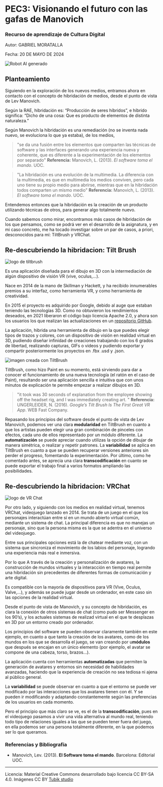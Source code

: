 # PEC3: Visionando el futuro con las gafas de Manovich 

### Recurso de aprendizaje de Cultura Digital 


Autor: GABRIEL MORATALLA


Fecha: 20 DE MAYO DE 2024

![Robot AI generado](https://cdn.pixabay.com/photo/2024/02/19/21/17/ai-generated-8584133_1280.jpg)




## Planteamiento


Siguiendo en la exploración de los nuevos medios, entramos ahora en contacto con el concepto de hibridación de medios, desde el punto de vista de Lev Manovich.

Según la RAE, hibridación es: “Producción de seres híbridos”, e híbrido significa: “Dicho de una cosa: Que es producto de elementos de distinta naturaleza.” 

Según Manovich la hibridación es una remediación (no se inventa nada nuevo, se evoluciona lo que ya estaba), de los medios,

> "se da una fusión entre los elementos que comparten las técnicas de software y las interfaces generando una experiencia nueva y coherente, que es diferente a la experimentación de los elementos por separado" 
**Referencia:**
Manovich, L. (2013). *El software toma el mando*. UOC.

> "La hibridación es una evolución de la multimedia. La diferencia con la multimedia, es que en multimedia los medios conviven, pero cada uno tiene su propio medio para abrirse, mientras que en la hibridación todos comparten un mismo medio"
**Referencia:**
Manovich, L. (2013). *El software toma el mando*. UOC.
 

Entendemos entonces que la hibridación es la creación de un producto utilizando técnicas de otros, para generar algo totalmente nuevo.

Cuando sabemos como mirar, encontramos más casos de hibridación de los que pensamos, como se podrá ver en el desarrollo de la asignatura, y en mi caso concreto, me ha tocado investigar sobre un par de casos, a priori, desconocidos para mí: TiltBrush y VRChat.


## Re-descubriendo la hibridacion: Tilt Brush

![logo de tiltbrush](https://www.realovirtual.com/files/images/1001-2000/1591/591dda0f19eaf.jpeg)

Es una aplicación diseñada para el dibujo en 3D con la intermediación de algún dispositivo de visión VR (vive, oculus,…).

Nace en 2014 de la mano de Skillman y Hackett, y ha recibido innumerables premios a su interfaz, como herramienta VR, y como herramienta de creatividad.



En 2015 el proyecto es adquirido por Google, debido al auge que estaban teniendo las tecnologías 3D. Como no obtuvieron los rendimientos deseados, en 2021 liberaron el código bajo licencia Apache 2.0, y ahora son los usuarios los que realizan las actualizaciones en un  [repositorio GitHub](https://github.com/googlevr/tilt-brush).


La aplicación, hibrida una herramienta de dibujo en la que puedes elegir tipos de trazos y colores, con un dispositivo de visión en realidad virtual en 3D, pudiendo diseñar infinidad de creaciones trabajando con los 6 grados de libertad, realizando capturas, GIFs o videos y pudiendo exportar y compartir posteriormente los proyectos en .fbx .usd y .json.

![imagen creada con TiltBrush](https://www.pixartprinting.es/blog/wp-content/uploads/2017/07/0-Tilt-brush.jpg)

TiltBrush, como hizo Paint en su momento, está sirviendo para dar a conocer el funcionamiento de una nueva tecnología (el ratón en el caso de Paint), resultando ser una aplicación sencilla e intuitiva que con unos minutos de explicación te permite empezar a realizar dibujos en 3D.

> "it took was 30 seconds of explanation from the employee showing off the headset rig, and I was immediately creating art.
"
**Referencia:**
UNGERLEIDER, N. (2016). *Google’s Tilt Brush Is The First Great VR App*. WEB Fast Company.
> 
Repasando los principios del software desde el punto de vista de Lev Manovich, podemos ver una clara **modularidad** en TiltBrush en cuanto a que los artistas pueden elegir una gran combinación de pinceles con efectos, cada uno de ellos representado por un módulo diferente.
La **automatización** se puede apreciar cuando utilizas la opción de dibujar de manera simétrica, o realizar y repetir patrones.
La **variabilidad** se aplica en TiltBrush en cuanto a que se pueden recuperar versiones anteriores sin perder el progreso, fomentando la experimentación.
Por último, como he comentado antes, se aprecia una clara **transcodificación** en cuanto se puede exportar el trabajo final a varios formatos ampliando las posibilidades.
 







## Re-descubriendo la hibridacion: VRChat 
![logo de VR Chat](https://upload.wikimedia.org/wikipedia/commons/thumb/8/8d/Vrchatlogo.png/1920px-Vrchatlogo.png)

Por otro lado, y siguiendo con los medios en realidad virtual, tenemos VRChat, videojuego lanzado en 2014.
Se trata de un juego en el que los personajes interactúan entre sí en un mundo abierto virtual común, mediante un sistema de chat. La principal diferencia es que no manejas un personaje, sino que la persona misma es la que se adentra en el universo del videojuego.

Entre sus principales opciones está la de chatear mediante voz, con un sistema que sincroniza el movimiento de los labios del personaje, logrando una experiencia más real e inmersiva.

Por lo que A través de la creación y personalización de avatares, la construcción de mundos virtuales y la interacción en tiempo real permite una hibridación sin precedentes de diferentes formas de comunicación y arte digital.

Es compatible con la mayoría de dispositivos para VR (Vive, Oculus, Valve,…), y además se puede jugar desde un ordenador, en este caso sin las opciones de la realidad virtual.

Desde el punto de vista de Manovich, y su concepto de hibridación, es clara la conexión de otros sistemas de chat (como pudo ser Messenger en los 90’s), y los actuales sistemas de realizad virtual en el que te desplazas en 3D por un entorno creado por ordenador.

Los principios del software se pueden observar claramente también en este ejemplo, en cuanto a que tanto la creación de los avatares, como de los mundos en los que se desarrolla el juego, se van creando por u**módulos** que después se encajan en un único elemento (por ejemplo, el avatar se compone de una cabeza, torso, brazos…).

La aplicación cuenta con herramientas **automatizadas** que permiten la generación de avatares y entornos sin necesidad de habilidades avanzadas, haciendo que la experiencia de creación no sea tediosa ni ajena al público general.

La **variabilidad** se puede observar en cuanto a que el entorno se puede ver modificado por las interacciones que los avatares tienen con él. Y se pueden ir modificando y adaptando constantemente según las preferencias de los usuarios en cada momento.

Pero el principio que más claro se ve, es el de la **transcodificación**, pues en el videojuego pasamos a vivir una vida alternativa al mundo real, teniendo todo tipo de relaciones iguales a las que se pueden tener fuera del juego, en ella podemos ser una persona totalmente diferente, en la que podemos ser lo que queramos.


### Referencias y Bibliografía

* Manovich, Lev. (2013). **El Software toma el mando**. Barcelona: Editorial UOC. 


----

Licencia: Material Creative Commons desarrollado bajo licencia CC BY-SA 4.0. Imágenes CC BY [Tubik studio](https://blog.tubikstudio.com/how-to-create-original-flat-illustrations-designers-tips/) 
